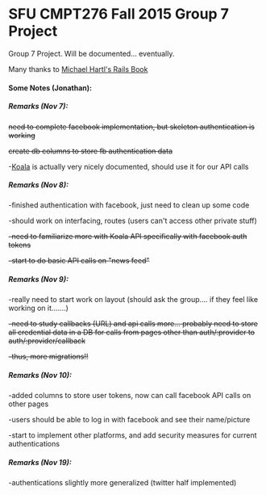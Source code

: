 # SFU CMPT276 Fall 2015 Group 7 Project

Group 7 Project. Will be documented... eventually.

Many thanks to [Michael Hartl's Rails Book](https://www.railstutorial.org/book/frontmatter)


#### Some Notes (Jonathan):

##### Remarks (Nov 7):

~~need to complete facebook implementation, but skeleton authentication is working~~

~~create db columns to store fb authentication data~~

-[Koala](https://github.com/arsduo/koala) is actually very nicely documented, should use it for our API calls


##### Remarks (Nov 8):

-finished authentication with facebook, just need to clean up some code

-should work on interfacing, routes (users can't access other private stuff)

~~-need to familiarize more with Koala API specifically with facebook auth tokens~~

~~-start to do basic API calls on "news feed"~~

##### Remarks (Nov 9):

-really need to start work on layout (should ask the group.... if they feel like working on it.......)

~~-need to study callbacks (URL) and api calls more... probably need to store all credential data in a DB for calls from pages other than auth/:provider to auth/:provider/callback~~

~~-thus, more migrations!!~~

##### Remarks (Nov 10):

-added columns to store user tokens, now can call facebook API calls on other pages

-users should be able to log in with facebook and see their name/picture

-start to implement other platforms, and add security measures for current authentications

##### Remarks (Nov 19):

-authentications slightly more generalized (twitter half implemented)

